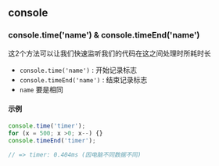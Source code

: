## console

### console.time('name') & console.timeEnd('name')
这2个方法可以让我们快速监听我们的代码在这之间处理时所耗时长  
- `console.time('name')` : 开始记录标志
- `console.timeEnd('name')` : 结束记录标志
- `name` 要是相同

#### 示例
```javascript
console.time('timer');
for (x = 500; x >0; x--) {}
console.timeEnd('timer');

// => timer: 0.404ms (因电脑不同数据不同)
```